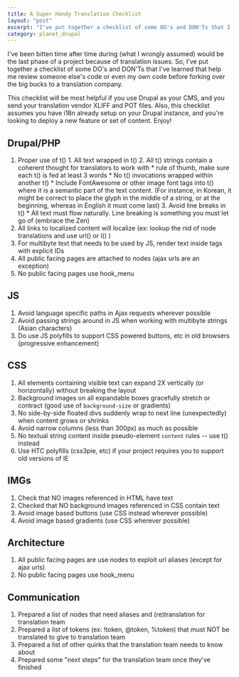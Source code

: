 ```yaml
---
title: A Super Handy Translation Checklist
layout: "post"
excerpt: "I've put together a checklist of some DO's and DON'Ts that I've learned that help me review someone else's code or even my own code before forking over the big bucks to a translation company."
category: planet_drupal
---
```


I've been bitten time after time during (what I wrongly assumed) would be the last phase of a project because of translation issues. So, I've put together a checklist of some DO's and DON'Ts that I've learned that help me review someone else's code or even my own code before forking over the big bucks to a translation company.

This checklist will be most helpful if you use Drupal as your CMS, and you send your translation vendor XLIFF and POT files. Also, this checklist assumes you have i18n already setup on your Drupal instance, and you're looking to deploy a new feature or set of content. Enjoy!

## Drupal/PHP

  1. Proper use of t()
    1. All text wrapped in t()
    2. All t() strings contain a coherent thought for translators to work with
         * rule of thumb, make sure each t() is fed at least 3 words
         * No t() invocations wrapped within another t()
         * Include FontAwesome or other image font tags into t() where it is a semantic part of the text content. (For instance, in Korean, it might be correct to place the glyph in the middle of a string, or at the beginning, whereas in English it must come last)
    3. Avoid line breaks in t()
         * All text must flow naturally. Line breaking is something you must let go of (embrace the Zen)
  2. All links to localized content will localize (ex: lookup the nid of node translations and use url() or l() )
  3. For multibyte text that needs to be used by JS, render text inside tags with explicit IDs
  4. All public facing pages are attached to nodes (ajax urls are an exception)
  5. No public facing pages use hook_menu

## JS

  1. Avoid language specific paths in Ajax requests wherever possible
  2. Avoid passing strings around in JS when working with multibyte strings (Asian characters)
  3. Do use JS polyfills to support CSS powered buttons, etc in old browsers (progressive enhancement)

## CSS

  1. All elements containing visible text can expand 2X vertically (or horizontally) without breaking the layout
  2. Background images on all expandable boxes gracefully stretch or contract (good use of `background-size` or gradients)
  3. No side-by-side floated divs suddenly wrap to next line (unexpectedly) when content grows or shrinks
  4. Avoid narrow columns (less than 300px) as much as possible
  5. No textual string content inside pseudo-element `content` rules -- use t() instead
  6. Use HTC polyfills (css3pie, etc) if your project requires you to support old versions of IE

## IMGs

  1. Check that NO images referenced in HTML have text
  2. Checked that NO background images referenced in CSS contain text
  3. Avoid image based buttons (use CSS instead wherever possible)
  4. Avoid image based gradients (use CSS wherever possible)

## Architecture

  1. All public facing pages are use nodes to exploit url aliases (except for ajax urls)
  2. No public facing pages use hook_menu

## Communication

  1. Prepared a list of nodes that need aliases and (re)translation for translation team
  2. Prepared a list of tokens (ex: !token, @token, %token) that must NOT be translated to give to translation team
  3. Prepared a list of other quirks that the translation team needs to know about
  4. Prepared some "next steps" for the translation team once they've finished 
